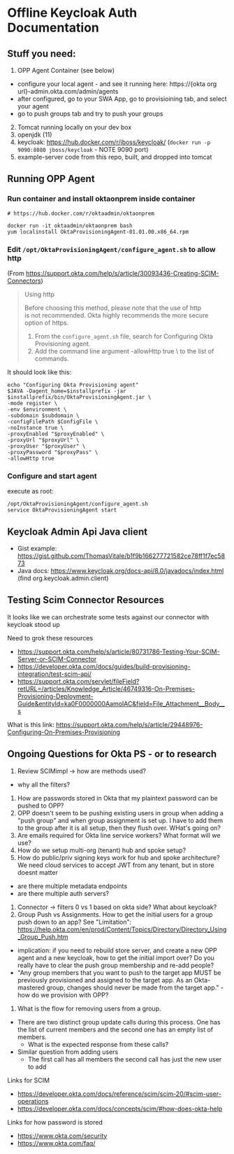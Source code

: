# Offline Keycloak Auth Documentation

## Stuff you need:

1) OPP Agent Container (see below)
  * configure your local agent - and see it running here: https://{okta org url}-admin.okta.com/admin/agents
  * after configured, go to your SWA App, go to provisioining tab, and select your agent
  * go to push groups tab and try to push your groups
2) Tomcat running locally on your dev box
3) openjdk (11)
4) keycloak: https://hub.docker.com/r/jboss/keycloak/ (`docker run -p 9090:8080 jboss/keycloak` - NOTE 9090 port)
5) example-server code from this repo, built, and dropped into tomcat

## Running OPP Agent

### Run container and install oktaonprem inside container
```
# https://hub.docker.com/r/oktaadmin/oktaonprem

docker run -it oktaadmin/oktaonprem bash
yum localinstall OktaProvisioningAgent-01.01.00.x86_64.rpm
```


### Edit `/opt/OktaProvisioningAgent/configure_agent.sh` to allow http

(From https://support.okta.com/help/s/article/30093436-Creating-SCIM-Connectors)
> Using http
>
> Before choosing this method, please note that the use of http is not recommended. Okta highly recommends the more secure option of https.
> 1. From the `configure_agent.sh` file, search for Configuring Okta Provisioning agent.
> 2. Add the command line argument -allowHttp true \ to the list of commands.

It should look like this:
```
echo "Configuring Okta Provisioning agent"
$JAVA -Dagent_home=$installprefix -jar $installprefix/bin/OktaProvisioningAgent.jar \
-mode register \
-env $environment \
-subdomain $subdomain \
-configFilePath $ConfigFile \
-noInstance true \
-proxyEnabled "$proxyEnabled" \
-proxyUrl "$proxyUrl" \
-proxyUser "$proxyUser" \
-proxyPassword "$proxyPass" \
-allowHttp true
```

### Configure and start agent

execute as root:

```
/opt/OktaProvisioningAgent/configure_agent.sh
service OktaProvisioningAgent start
```

## Keycloak Admin Api Java client
* Gist example: https://gist.github.com/ThomasVitale/b1f9b166277721582ce78ff1f7ec5873
* Java docs: https://www.keycloak.org/docs-api/8.0/javadocs/index.html (find org.keycloak.admin.client)

## Testing Scim Connector Resources

It looks  like we can orchestrate some tests against our connector with keycloak stood up

Need to grok these resources
* https://support.okta.com/help/s/article/80731786-Testing-Your-SCIM-Server-or-SCIM-Connector
* https://developer.okta.com/docs/guides/build-provisioning-integration/test-scim-api/
* https://support.okta.com/servlet/fileField?retURL=/articles/Knowledge_Article/46749316-On-Premises-Provisioning-Deployment-Guide&entityId=ka0F0000000AamoIAC&field=File_Attachment__Body__s

What is this link: https://support.okta.com/help/s/article/29448976-Configuring-On-Premises-Provisioning

## Ongoing Questions for Okta PS - or to research

1. Review SCIMimpl -> how are methods used?
  * why all the filters?
1. How are passwords stored in Okta that my plaintext password can be pushed to OPP?
1. OPP doesn't seem to be pushing existing users in group when adding a "push group" and when group assignment is set up.  I have to add them to the group after it is all setup, then they flush over.  WHat's going on?
1. Are emails required for Okta line service workers?  What format will we use?
1. How do we setup multi-org (tenant) hub and spoke setup?
1. How do public/priv signing keys work for hub and spoke architecture?  We need cloud services to accept JWT from any tenant, but in store doesnt matter
  * are there multiple metadata endpoints
  * are there multiple auth servers?
1. Connector -> filters 0 vs 1 based on okta side?  What about keycloak?
1. Group Push vs Assignments.  How to get the initial users for a group push down to an app? See "Limitation":  https://help.okta.com/en/prod/Content/Topics/Directory/Directory_Using_Group_Push.htm
  * implication: if you need to rebuild store server, and create a new OPP agent and a new keycloak, how to get the initial import over?  Do you really have to clear the push group membership and re-add people?
  * "Any group members that you want to push to the target app MUST be previously provisioned and assigned to the target app. As an Okta-mastered group, changes should never be made from the target app." - how do we provision with OPP?
1. What is the flow for removing users from a group.
  * There are two distinct group update calls during this process.  One has the list of current members and the second one has an empty list of members.
    *  What is the expected response from these calls?
  * Similar question from adding users
    * The first call has all members  the second call has just the new user to add

Links for SCIM
* https://developer.okta.com/docs/reference/scim/scim-20/#scim-user-operations
* https://developer.okta.com/docs/concepts/scim/#how-does-okta-help

Links for how password is stored
* https://www.okta.com/security
* https://www.okta.com/faq/

